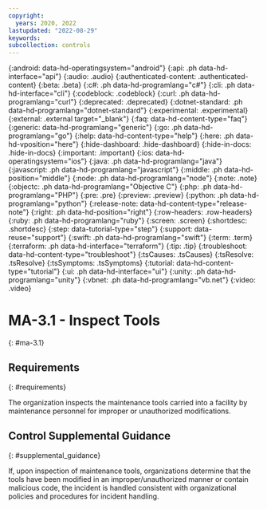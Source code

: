 ```yaml
---
copyright:
  years: 2020, 2022
lastupdated: "2022-08-29"
keywords: 
subcollection: controls
---
```



{:android: data-hd-operatingsystem="android"}
{:api: .ph data-hd-interface="api"}
{:audio: .audio}
{:authenticated-content: .authenticated-content}
{:beta: .beta}
{:c#: .ph data-hd-programlang="c#"}
{:cli: .ph data-hd-interface="cli"}
{:codeblock: .codeblock}
{:curl: .ph data-hd-programlang="curl"}
{:deprecated: .deprecated}
{:dotnet-standard: .ph data-hd-programlang="dotnet-standard"}
{:experimental: .experimental}
{:external: .external target="_blank"}
{:faq: data-hd-content-type="faq"}
{:generic: data-hd-programlang="generic"}
{:go: .ph data-hd-programlang="go"}
{:help: data-hd-content-type="help"}
{:here: .ph data-hd-vposition="here"}
{:hide-dashboard: .hide-dashboard}
{:hide-in-docs: .hide-in-docs}
{:important: .important}
{:ios: data-hd-operatingsystem="ios"}
{:java: .ph data-hd-programlang="java"}
{:javascript: .ph data-hd-programlang="javascript"}
{:middle: .ph data-hd-position="middle"}
{:node: .ph data-hd-programlang="node"}
{:note: .note}
{:objectc: .ph data-hd-programlang="Objective C"}
{:php: .ph data-hd-programlang="PHP"}
{:pre: .pre}
{:preview: .preview}
{:python: .ph data-hd-programlang="python"}
{:release-note: data-hd-content-type="release-note"}
{:right: .ph data-hd-position="right"}
{:row-headers: .row-headers}
{:ruby: .ph data-hd-programlang="ruby"}
{:screen: .screen}
{:shortdesc: .shortdesc}
{:step: data-tutorial-type="step"}
{:support: data-reuse="support"}
{:swift: .ph data-hd-programlang="swift"}
{:term: .term}
{:terraform: .ph data-hd-interface="terraform"}
{:tip: .tip}
{:troubleshoot: data-hd-content-type="troubleshoot"}
{:tsCauses: .tsCauses}
{:tsResolve: .tsResolve}
{:tsSymptoms: .tsSymptoms}
{:tutorial: data-hd-content-type="tutorial"}
{:ui: .ph data-hd-interface="ui"}
{:unity: .ph data-hd-programlang="unity"}
{:vbnet: .ph data-hd-programlang="vb.net"}
{:video: .video}


# MA-3.1 - Inspect Tools
{: #ma-3.1}

## Requirements
{: #requirements}

The organization inspects the maintenance tools carried into a facility by maintenance personnel for improper or unauthorized modifications.

## Control Supplemental Guidance
{: #supplemental_guidance}

If, upon inspection of maintenance tools, organizations determine that the tools have been modified in an improper/unauthorized manner or contain malicious code, the incident is handled consistent with organizational policies and procedures for incident handling.
